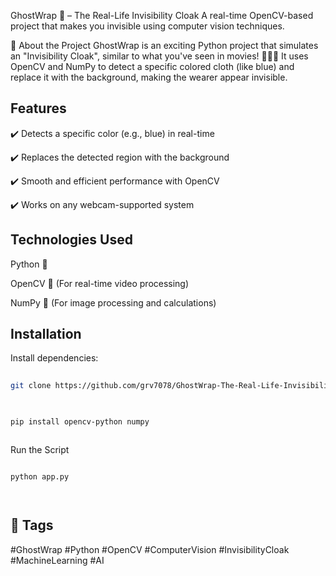GhostWrap 👻 – The Real-Life Invisibility Cloak
A real-time OpenCV-based project that makes you invisible using computer vision techniques.

🔮 About the Project
GhostWrap is an exciting Python project that simulates an "Invisibility Cloak", similar to what you've seen in movies! 🧙‍♂️✨
It uses OpenCV and NumPy to detect a specific colored cloth (like blue) and replace it with the background, making the wearer appear invisible.


## Features

✔️ Detects a specific color (e.g., blue) in real-time

✔️ Replaces the detected region with the background

✔️ Smooth and efficient performance with OpenCV

✔️ Works on any webcam-supported system
##  Technologies Used

Python 🐍

OpenCV 🎥 (For real-time video processing)

NumPy 🔢 (For image processing and calculations)
## Installation


Install dependencies:

```bash
  
git clone https://github.com/grv7078/GhostWrap-The-Real-Life-Invisibility-Cloak
  

```
```bash

pip install opencv-python numpy



```

Run the Script

```bash

python app.py




```
## 📌 Tags 



#GhostWrap 
#Python 
#OpenCV 
#ComputerVision 
#InvisibilityCloak 
#MachineLearning
#AI
